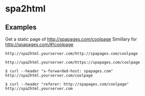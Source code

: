 # spa2html

## Examples

Get a static page of http://spapages.com/coolpage
Simillary for http://spapages.com/#!coolpage

```
http://spa2html.yourserver.com/http://spapages.com/coolpage
```

```
http://spa2html.yourserver.com/https://spapages.com/coolpage
```

```
$ curl --header "x-forwarded-host: spapages.com" http://spa2html.yourserver.com/coolpage
```

```
$ curl --header "referer: http://spapages.com/coolpage" http://spa2html.yourserver.com
```